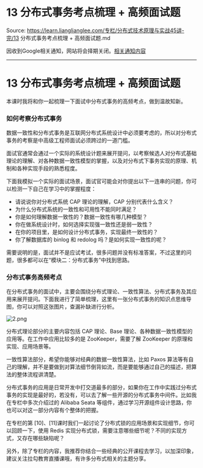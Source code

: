 # 13 分布式事务考点梳理 + 高频面试题 

Source: https://learn.lianglianglee.com/专栏/分布式技术原理与实战45讲-完/13 分布式事务考点梳理 + 高频面试题.md

因收到Google相关通知，网站将会择期关闭。[相关通知内容](https://lumendatabase.org/notices/44265620)

---

# 13 分布式事务考点梳理 + 高频面试题

本课时我将和你一起梳理一下面试中分布式事务的高频考点，做到温故知新。

### 如何考察分布式事务

数据一致性和分布式事务是互联网分布式系统设计中必须要考虑的，所以对分布式事务的考察是中高级工程师面试必须跨过的一道门槛。

面试官通常会通过一个实际的系统设计题来展开提问，以考察候选人对分布式基础理论的理解、对各种数据一致性模型的掌握，以及对分布式下事务实现的原理、机制和各种实现手段的熟悉程度。

下面我模拟一个实际的面试场景，面试官可能会对你提出以下一连串的问题，你可以检测一下自己在学习中的掌握程度：

* 请说说你对分布式系统 CAP 理论的理解，CAP 分别代表什么含义？
* 为什么分布式系统的一致性和可用性不能同时满足？
* 你是如何理解数据一致性的？数据一致性有哪几种模型？
* 你在做系统设计时，如何选择实现强一致性还是弱一致性？
* 在你的项目里，是如何设计分布式事务，实现最终一致性的？
* 你了解数据库的 binlog 和 redolog 吗？是如何实现一致性的呢？

需要说明的是，面试并不是应试考试，很多问题并没有标准答案，不过这里的问题，很多都可以在“模块二：分布式事务”中找到思路。

### 分布式事务高频考点

在分布式事务的面试中，主要会围绕分布式理论、一致性算法、分布式事务及其应用来展开提问。下面我进行了简单梳理，这里有一张分布式事务的知识点思维导图，你可以对照这张图片，查漏补缺进行分析。

![2.png](assets/Ciqc1F9Z42uAP8aiAAGiixfdARo703.png)

分布式理论部分的主要内容包括 CAP 理论、Base 理论、各种数据一致性模型的应用等。在工作中应用比较多的是 ZooKeeper，需要了解 ZooKeeper 的原理和实现、应用场景等。

一致性算法部分，希望你能够对经典的数据一致性算法，比如 Paxos 算法等有自己的理解，并不是要做到对算法细节倒背如流，而是要能够通过自己的描述，把算法的整体流程讲清楚。

分布式事务的应用是日常开发中打交道最多的部分，如果你在工作中实践过分布式事务的实现是最好的，若没有，可以去了解一些开源的分布式事务中间件。比如我在专栏中多次介绍过的 Alibaba Seata 等组件，通过学习开源组件设计思路，你也可以对这一部分内容有个整体的把握。

在专栏的第 [10]、[11]课时我们一起讨论了分布式锁的应用场景和实现细节，你可以回顾一下，使用 Redis 实现分布式锁，需要注意哪些细节呢？不同的实现方式，又存在哪些缺陷呢？

另外，除了专栏的内容，我推荐你结合一些经典的公开课程去学习，以加深印象，建议关注拉勾教育直播课哦，有许多分布式相关的主题分享。